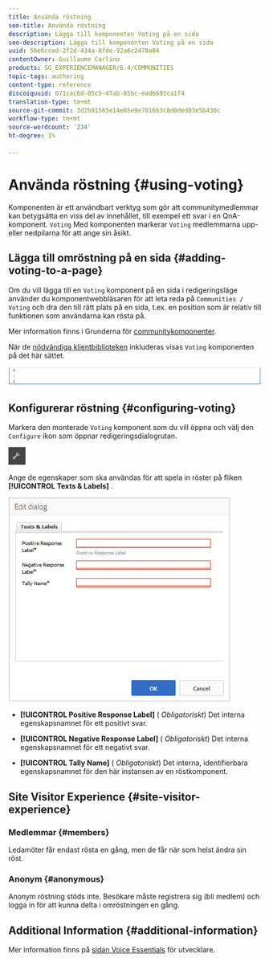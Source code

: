 ```yaml
---
title: Använda röstning
seo-title: Använda röstning
description: Lägga till komponenten Voting på en sida
seo-description: Lägga till komponenten Voting på en sida
uuid: 56e6cced-2f2d-434a-8fde-92a6c2478a04
contentOwner: Guillaume Carlino
products: SG_EXPERIENCEMANAGER/6.4/COMMUNITIES
topic-tags: authoring
content-type: reference
discoiquuid: 071cac6d-05c5-47ab-85bc-ead6693ca1f4
translation-type: tm+mt
source-git-commit: 3d2b91565e14e85e9e701663c8d0ded03e5b430c
workflow-type: tm+mt
source-wordcount: '234'
ht-degree: 1%

---
```



# Använda röstning {#using-voting}

Komponenten är ett användbart verktyg som gör att communitymedlemmar kan betygsätta en viss del av innehållet, till exempel ett svar i en QnA-komponent. `Voting` Med komponenten markerar `Voting` medlemmarna upp- eller nedpilarna för att ange sin åsikt.

## Lägga till omröstning på en sida {#adding-voting-to-a-page}

Om du vill lägga till en `Voting` komponent på en sida i redigeringsläge använder du komponentwebbläsaren för att leta reda på `Communities / Voting` och dra den till rätt plats på en sida, t.ex. en position som är relativ till funktionen som användarna kan rösta på.

Mer information finns i Grunderna för [communitykomponenter](basics.md).

När de [nödvändiga klientbiblioteken](essentials-voting.md#essentials-for-client-side) inkluderas visas `Voting` komponenten på det här sättet.

![chlimage_1-307](assets/chlimage_1-307.png)

## Konfigurerar röstning {#configuring-voting}

Markera den monterade `Voting` komponent som du vill öppna och välj den `Configure` ikon som öppnar redigeringsdialogrutan.

![chlimage_1-308](assets/chlimage_1-308.png)

Ange de egenskaper som ska användas för att spela in röster på fliken **[!UICONTROL Texts & Labels]** .

![chlimage_1-309](assets/chlimage_1-309.png)

* **[!UICONTROL Positive Response Label]**
(
*Obligatoriskt*) Det interna egenskapsnamnet för ett positivt svar.

* **[!UICONTROL Negative Response Label]**
(
*Obligatoriskt*) Det interna egenskapsnamnet för ett negativt svar.

* **[!UICONTROL Tally Name]**
(
*Obligatoriskt*) Det interna, identifierbara egenskapsnamnet för den här instansen av en röstkomponent.

## Site Visitor Experience {#site-visitor-experience}

### Medlemmar {#members}

Ledamöter får endast rösta en gång, men de får när som helst ändra sin röst.

### Anonym {#anonymous}

Anonym röstning stöds inte. Besökare måste registrera sig (bli medlem) och logga in för att kunna delta i omröstningen en gång.

## Additional Information {#additional-information}

Mer information finns på [sidan Voice Essentials](essentials-voting.md) för utvecklare.

